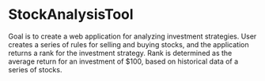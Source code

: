 # StockAnalysisTool
Goal is to create a web application for analyzing investment strategies. User creates a series of rules for selling and buying stocks, and the application returns a rank for the investment strategy. Rank is determined as the average return for an investment of $100, based on historical data of a series of stocks.
